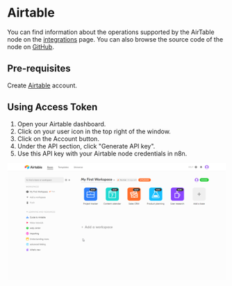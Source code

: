 # Airtable

You can find information about the operations supported by the AirTable node on the [integrations](https://n8n.io/integrations/n8n-nodes-base.airtable) page. You can also browse the source code of the node on [GitHub](https://github.com/n8n-io/n8n/tree/master/packages/nodes-base/nodes/Airtable).

## Pre-requisites

Create [Airtable](https://airtable.com/) account.

## Using Access Token

1. Open your Airtable dashboard.
2. Click on your user icon in the top right of the window.
3. Click on the Account button.
4. Under the API section, click "Generate API key".
5. Use this API key with your Airtable node credentials in n8n.


![Getting Airtable credentials](./using-access-token.gif)
